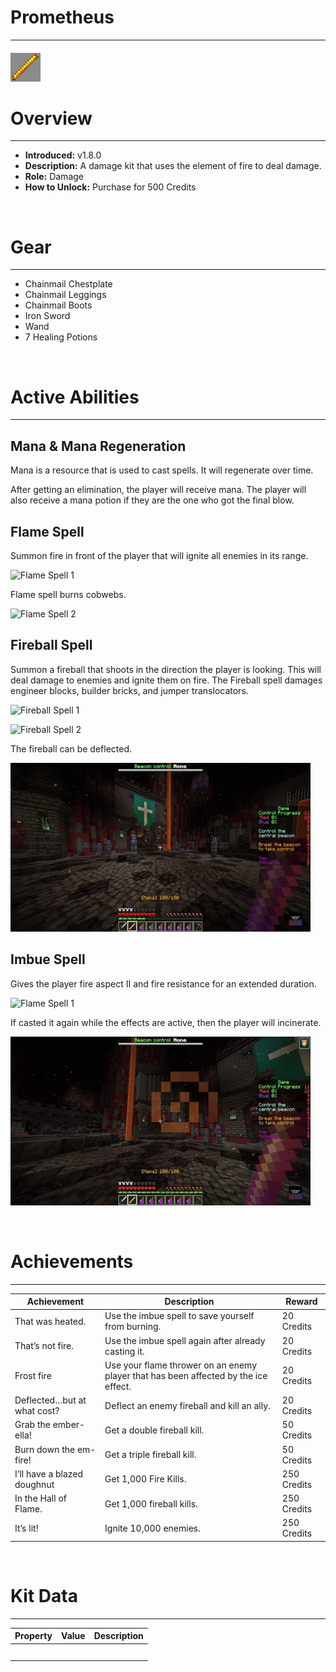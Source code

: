 
# Prometheus

***

#### ![prometheus-icon](../assets/kits/prometheus/prometheus-icon.jpg)

# Overview
***
- **Introduced:** v1.8.0
- **Description:** A damage kit that uses the element of fire to deal damage.
- **Role:** Damage
- **How to Unlock:** Purchase for 500 Credits

<br />  

# Gear
***
- Chainmail Chestplate
- Chainmail Leggings
- Chainmail Boots
- Iron Sword
- Wand
- 7 Healing Potions

<br />  

# Active Abilities
***
## Mana & Mana Regeneration
Mana is a resource that is used to cast spells. It will regenerate over time.

<!-- ![Mana & Regeneration 1]() -->

After getting an elimination, the player will receive mana. The player will also receive a mana potion if they are the one who got the final blow.

<!-- ![Mana & Regeneration 2]() -->

## Flame Spell
Summon fire in front of the player that will ignite all enemies in its range.

![Flame Spell 1](../assets/kits/prometheus/Prometheus%20-%20Flame.gif)

Flame spell burns cobwebs.

![Flame Spell 2](../assets/kits/prometheus/Prometheus%20-%20Flame%20Cobweb.gif)

## Fireball  Spell
Summon a fireball that shoots in the direction the player is looking. This will deal damage to enemies and ignite them on fire. The Fireball spell damages engineer blocks, builder bricks, and jumper translocators.

![Fireball Spell 1](../assets/kits/prometheus/Prometheus%20-%20Fireball%201.gif)

![Fireball Spell 2](../assets/kits/prometheus/Prometheus%20-%20Fireball%202.gif)

The fireball can be deflected. 

![Fireball Spell 3](../assets/kits/prometheus/Prometheus%20-%20Fireball%203.gif)

## Imbue Spell
Gives the player fire aspect II and fire resistance for an extended duration.

![Flame Spell 1](../assets/kits/prometheus/Prometheus%20-%20Imbue.gif)

If casted it again while the effects are active, then the player will incinerate.

![Flame Spell 2](../assets/kits/prometheus/Prometheus%20-%20Imbue%20Death.gif)

<br /> 

# Achievements
***

| Achievement | Description | Reward |
| ----------- | ----------- | ------ |
| That was heated. | Use the imbue spell to save yourself from burning. | 20 Credits |
| That’s not fire. | Use the imbue spell again after already casting it. | 20 Credits |
| Frost fire | Use your flame thrower on an enemy player that has been affected by the ice effect. | 20 Credits |
| Deflected…but at what cost? | Deflect an enemy fireball and kill an ally. | 20 Credits |
| Grab the ember-ella! | Get a double fireball kill. | 50 Credits|
| Burn down the em-fire! | Get a triple fireball kill. | 50 Credits |
| I’ll have a blazed doughnut | Get 1,000 Fire Kills. | 250 Credits |
| In the Hall of Flame. | Get 1,000 fireball kills. | 250 Credits |
| It’s lit! | Ignite 10,000 enemies. | 250 Credits |

<br />  

# Kit Data
***

| Property | Value | Description |
|----------|-------|-------------|
| | | |
| | | |
| | | |
| | | |
| | | |
